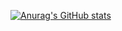 [![Anurag's GitHub stats](https://github-readme-stats.vercel.app/api?username=lbyanista)](https://github.com/anuraghazra/github-readme-stats)
